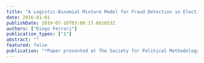 ```yaml
---
title: "A Logistic-Binomial Mixture Model for Fraud Detection in Elections"
date: 2016-01-01
publishDate: 2019-07-10T03:08:17.661653Z
authors: ["Diogo Ferrari"]
publication_types: ["1"]
abstract: ""
featured: false
publication: "*Paper presented at The Society for Political Methodology Meeting (Polmeth)*"
---
```


